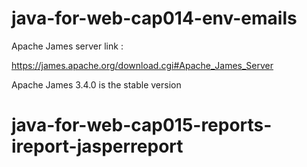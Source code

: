 # java-for-web-cap014-env-emails
Apache James server link :

https://james.apache.org/download.cgi#Apache_James_Server

Apache James 3.4.0 is the stable version

# java-for-web-cap015-reports-ireport-jasperreport
